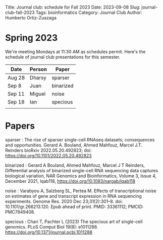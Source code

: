 Title: Journal club: schedule for Fall 2023
Date: 2023-09-08
Slug: journal-club-fall-2023
Tags: bioinformatics
Category: Journal Club
Author: Humberto Ortiz-Zuazaga

# Spring 2023

We're meeting Mondays at 11:30 AM as schedules permit. Here's
the schedule of journal club presentations for this semester.

| Date   | Person | Paper     |
|--------|--------|-----------|
| Aug 28 | Dharsy | sparser   |
| Sep 8  | Juan   | binarized |
| Sep 11 | Miguel | noise     |
| Sep 18 | Ian    | specious  |
|        |        |           |


# Papers

sparser
: The rise of sparser single-cell RNAseq datasets; consequences and
opportunities. Gerard A. Bouland, Ahmed Mahfouz, Marcel J.T. Reinders bioRxiv
2022.05.20.492823; doi: https://doi.org/10.1101/2022.05.20.492823

binarized
: Gerard A Bouland, Ahmed Mahfouz, Marcel J T Reinders, Differential analysis of binarized single-cell RNA sequencing data captures biological variation, NAR Genomics and Bioinformatics, Volume 3, Issue 4, December 2021, lqab118, https://doi.org/10.1093/nargab/lqab118

noise
: Varabyou A, Salzberg SL, Pertea M. Effects of transcriptional noise on estimates of gene and transcript expression in RNA sequencing experiments. Genome Res. 2020 Dec 23;31(2):301–8. doi: 10.1101/gr.266213.120. Epub ahead of print. PMID: 33361112; PMCID: PMC7849408.

specious
: Chari T, Pachter L (2023) The specious art of single-cell genomics. PLoS Comput Biol 19(8): e1011288. https://doi.org/10.1371/journal.pcbi.1011288

